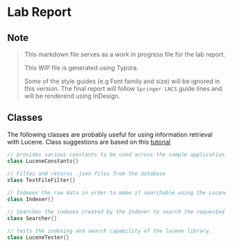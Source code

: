 # Lab Report

## Note

> This markdown file serves as a work in progress file for the lab report. 
>
> This WIP file is generated using Typora. 
>
> Some of the style guides (e.g Font family and size) will be ignored in this version. The final report will follow `Springer LNCS` guide lines and will be renderend using InDesign.

## Classes

The following classes are probably useful for using information retrieval with Lucene. Class suggestions are based on this [tutorial](https://www.tutorialspoint.com/lucene/lucene_first_application.htm)

```java
// provides various constants to be used across the sample application.
class LuceneConstants{}
    
// Filtes and returns .json files from the database
class TextFileFilter{}

// Indexes the raw data in order to make it searchable using the Lucene library.
class Indexer{}

// Searches the indexes created by the Indexer to search the requested content.
class Searcher{}

// tests the indexing and search capability of the lucene library.
class LuceneTester{}

```



